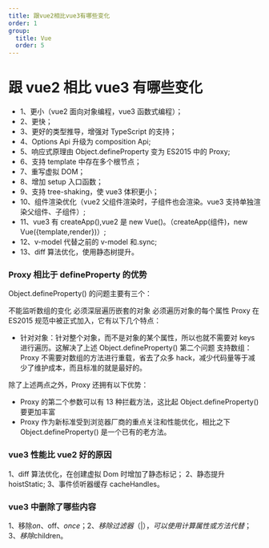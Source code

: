 ```yaml
---
title: 跟vue2相比vue3有哪些变化
order: 1
group:
  title: Vue
  order: 5
---
```


# 跟 vue2 相比 vue3 有哪些变化

- 1、更小（vue2 面向对象编程，vue3 函数式编程）；
- 2、更快；
- 3、更好的类型推导，增强对 TypeScript 的支持；
- 4、Options Api 升级为 composition Api;
- 5、响应式原理由 Object.defineProperty 变为 ES2015 中的 Proxy;
- 6、支持 template 中存在多个根节点；
- 7、重写虚拟 DOM；
- 8、增加 setup 入口函数；
- 9、支持 tree-shaking，使 vue3 体积更小；
- 10、组件渲染优化（vue2 父组件渲染时，子组件也会渲染。vue3 支持单独渲染父组件、子组件）;
- 11、vue3 有 createApp(),vue2 是 new Vue()。（createApp(组件)，new Vue({template,render})）;
- 12、v-model 代替之前的 v-model 和.sync;
- 13、diff 算法优化，使用静态树提升。

### Proxy 相比于 defineProperty 的优势

Object.defineProperty() 的问题主要有三个：

不能监听数组的变化
必须深层遍历嵌套的对象
必须遍历对象的每个属性
Proxy 在 ES2015 规范中被正式加入，它有以下几个特点：

- 针对对象：针对整个对象，而不是对象的某个属性，所以也就不需要对 keys 进行遍历。这解决了上述 Object.defineProperty() 第二个问题
  支持数组：Proxy 不需要对数组的方法进行重载，省去了众多 hack，减少代码量等于减少了维护成本，而且标准的就是最好的。

除了上述两点之外，Proxy 还拥有以下优势：

- Proxy 的第二个参数可以有 13 种拦截方法，这比起 Object.defineProperty() 要更加丰富
- Proxy 作为新标准受到浏览器厂商的重点关注和性能优化，相比之下 Object.defineProperty() 是一个已有的老方法。

### vue3 性能比 vue2 好的原因

1、diff 算法优化，在创建虚拟 Dom 时增加了静态标记；
2、静态提升 hoistStatic;
3、事件侦听器缓存 cacheHandles。

### vue3 中删除了哪些内容

1、移除$on、$off、$once；
2、移除过滤器（|），可以使用计算属性或方法代替；
3、移除$children。
